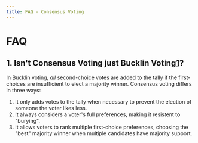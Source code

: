 ```yaml
---
title: FAQ - Consensus Voting
---
```


FAQ
=====

## 1. Isn't Consensus Voting just Bucklin Voting[1]?

In Bucklin voting, *all* second-choice votes are added to the tally if the first-choices are insufficient to elect a majority winner. Consensus voting differs in three ways:

1. It only adds votes to the tally when necessary to prevent the election of someone the voter likes less.
2. It always considers a voter's full preferences, making it resistent to "burying".
3. It allows voters to rank multiple first-choice preferences, choosing the "best" majority winner when multiple candidates have majority support.

[1]:https://electology.org/bucklin-voting
